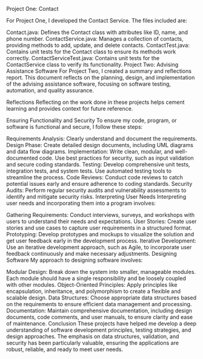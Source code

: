 Project One: Contact 


For Project One, I developed the Contact Service. The files included are:

Contact.java: Defines the Contact class with attributes like ID, name, and phone number.
ContactService.java: Manages a collection of contacts, providing methods to add, update, and delete contacts.
ContactTest.java: Contains unit tests for the Contact class to ensure its methods work correctly.
ContactServiceTest.java: Contains unit tests for the ContactService class to verify its functionality.
Project Two: Advising Assistance Software
For Project Two, I created a summary and reflections report. This document reflects on the planning, design, and implementation of the advising assistance software, focusing on software testing, automation, and quality assurance.

Reflections
Reflecting on the work done in these projects helps cement learning and provides context for future reference.

Ensuring Functionality and Security
To ensure my code, program, or software is functional and secure, I follow these steps:

Requirements Analysis: Clearly understand and document the requirements.
Design Phase: Create detailed design documents, including UML diagrams and data flow diagrams.
Implementation: Write clean, modular, and well-documented code. Use best practices for security, such as input validation and secure coding standards.
Testing: Develop comprehensive unit tests, integration tests, and system tests. Use automated testing tools to streamline the process.
Code Reviews: Conduct code reviews to catch potential issues early and ensure adherence to coding standards.
Security Audits: Perform regular security audits and vulnerability assessments to identify and mitigate security risks.
Interpreting User Needs
Interpreting user needs and incorporating them into a program involves:

Gathering Requirements: Conduct interviews, surveys, and workshops with users to understand their needs and expectations.
User Stories: Create user stories and use cases to capture user requirements in a structured format.
Prototyping: Develop prototypes and mockups to visualize the solution and get user feedback early in the development process.
Iterative Development: Use an iterative development approach, such as Agile, to incorporate user feedback continuously and make necessary adjustments.
Designing Software
My approach to designing software involves:

Modular Design: Break down the system into smaller, manageable modules. Each module should have a single responsibility and be loosely coupled with other modules.
Object-Oriented Principles: Apply principles like encapsulation, inheritance, and polymorphism to create a flexible and scalable design.
Data Structures: Choose appropriate data structures based on the requirements to ensure efficient data management and processing.
Documentation: Maintain comprehensive documentation, including design documents, code comments, and user manuals, to ensure clarity and ease of maintenance.
Conclusion
These projects have helped me develop a deep understanding of software development principles, testing strategies, and design approaches. The emphasis on data structures, validation, and security has been particularly valuable, ensuring the applications are robust, reliable, and ready to meet user needs.

